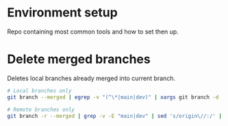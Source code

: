 # Environment setup
Repo containing most common tools and how to set then up.

# Delete merged branches
Deletes local branches already merged into current branch.

```sh
# Local branches only
git branch --merged | egrep -v "(^\*|main|dev)" | xargs git branch -d
```

```sh
# Remote branches only
git branch -r --merged | grep -v -E "main|dev" | sed 's/origin\//:/' | xargs -n 1 git push origin
```
